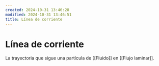 ```yaml
---
created: 2024-10-31 13:46:28
modified: 2024-10-31 13:46:51
title: Línea de corriente
---
```


# Línea de corriente

La trayectoria que sigue una partícula de [[Fluido]] en [[Flujo laminar]].
